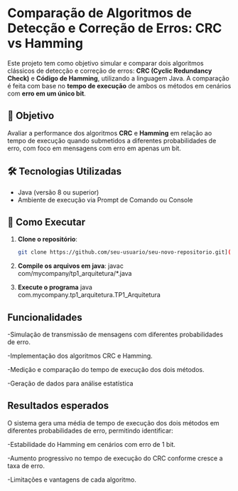 # Comparação de Algoritmos de Detecção e Correção de Erros: CRC vs Hamming

Este projeto tem como objetivo simular e comparar dois algoritmos clássicos de detecção e correção de erros: **CRC (Cyclic Redundancy Check)** e **Código de Hamming**, utilizando a linguagem Java. A comparação é feita com base no **tempo de execução** de ambos os métodos em cenários com **erro em um único bit**.

## 🧪 Objetivo

Avaliar a performance dos algoritmos **CRC** e **Hamming** em relação ao tempo de execução quando submetidos a diferentes probabilidades de erro, com foco em mensagens com erro em apenas um bit.

## 🛠️ Tecnologias Utilizadas

- Java (versão 8 ou superior)
- Ambiente de execução via Prompt de Comando ou Console

## 🚀 Como Executar

1. **Clone o repositório**:
   ```bash
   git clone https://github.com/seu-usuario/seu-novo-repositorio.git](https://github.com/Estella008/TP1_Arquitetura.git

2. **Compile os arquivos em java**:
   javac com/mycompany/tp1_arquitetura/*.java
   
3. **Execute o programa**
   java com.mycompany.tp1_arquitetura.TP1_Arquitetura

## Funcionalidades
  -Simulação de transmissão de mensagens com diferentes probabilidades de erro.

  -Implementação dos algoritmos CRC e Hamming.

 -Medição e comparação do tempo de execução dos dois métodos.

  -Geração de dados para análise estatística

## Resultados esperados
  O sistema gera uma média de tempo de execução dos dois métodos em diferentes probabilidades de erro, permitindo identificar:

  -Estabilidade do Hamming em cenários com erro de 1 bit.

  -Aumento progressivo no tempo de execução do CRC conforme cresce a taxa de erro.

  -Limitações e vantagens de cada algoritmo.
  
